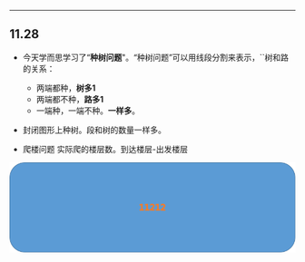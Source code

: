 
---

## 11.28

* 今天学而思学习了“**种树问题**"。“种树问题”可以用线段分割来表示，\`\`树和路的关系：
  * 两端都种，**树多1**  
  * 两端都不种，**路多1**  
  * 一端种，一端不种。**一样多**。

* 封闭图形上种树。段和树的数量一样多。
* 爬楼问题 实际爬的楼层数。到达楼层-出发楼层

![](/assets/图片1.png)


